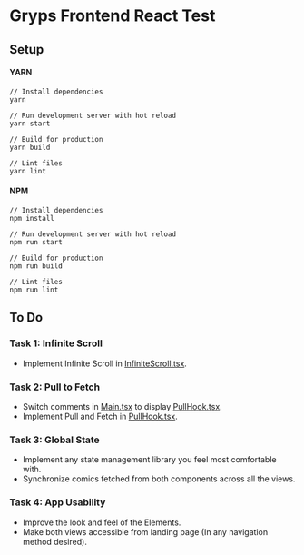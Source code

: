 # Gryps Frontend React Test

## Setup

#### YARN

```
// Install dependencies
yarn

// Run development server with hot reload
yarn start

// Build for production
yarn build

// Lint files
yarn lint
```

#### NPM

```
// Install dependencies
npm install

// Run development server with hot reload
npm run start

// Build for production
npm run build

// Lint files
npm run lint
```

## To Do

### Task 1: Infinite Scroll

- Implement Infinite Scroll in [InfiniteScroll.tsx](src/components/InfiniteScroll/index.tsx).

### Task 2: Pull to Fetch

- Switch comments in [Main.tsx](src/views/Main.tsx) to display [PullHook.tsx](src/components/PullHook/index.tsx).
- Implement Pull and Fetch in [PullHook.tsx](src/components/PullHook/index.tsx).

### Task 3: Global State

- Implement any state management library you feel most comfortable with.
- Synchronize comics fetched from both components across all the views.

### Task 4: App Usability

- Improve the look and feel of the Elements.
- Make both views accessible from landing page (In any navigation method desired).
